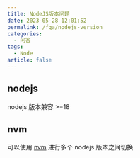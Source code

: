 ```yaml
---
title: NodeJS版本问题
date: 2023-05-28 12:01:52
permalink: /fqa/nodejs-version
categories: 
  - 问答
tags: 
  - Node
article: false
---
```


## nodejs
nodejs 版本兼容 >=18

## nvm
可以使用 [nvm](https://github.com/coreybutler/nvm-windows) 进行多个 nodejs 版本之间切换

